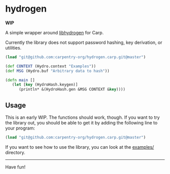 # hydrogen

**WIP**

A simple wrapper around [libhydrogen](https://github.com/jedisct1/libhydrogen)
for Carp.

Currently the library does not support password hashing, key derivation, or
utilities.

```clojure
(load "git@github.com:carpentry-org/hydrogen.carp.git@master")

(def CONTEXT (Hydro.context "Examples"))
(def MSG (Hydro.buf "Arbitrary data to hash"))

(defn main []
   (let [key (HydroHash.keygen)]
      (println* &(HydroHash.gen &MSG CONTEXT &key))))
```

## Usage

This is an early WIP. The functions should work, though. If you want to try the
library out, you should be able to get it by adding the following line to your
program:

```clojure
(load "git@github.com:carpentry-org/hydrogen.carp.git@master")
```

If you want to see how to use the library, you can look at the
[examples/](/examples) directory.

<hr/>

Have fun!
